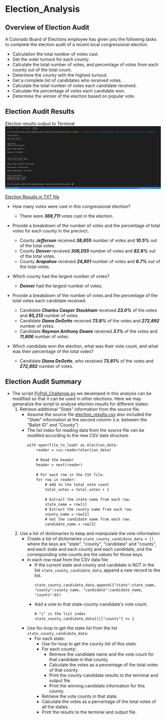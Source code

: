 # Election_Analysis

## Overview of Election Audit
A Colorado Board of Elections employee has given you the following tasks to complete the election audit of a recent local congressional election.

- Calculation the total number of votes cast.
- Get the voter turnout for each county.
- Calculate the total number of votes, and percentage of votes from each county out of the total count.
- Determine the county with the highest turnout.
- Get a complete list of candidates who received votes.
- Calculate the total number of votes each candidate received.
- Calculate the percentage of votes each candidate won.
- Determine the winner of the election based on popular vote.


## Election Audit Results
Election results output to Terminal
![Election Results from Terminal](analysis/election_results_terminal.png)

[Election Results in TXT file](analysis/election_results.txt)

- How many votes were cast in this congressional election?
    - There were **_369,711_** votes cast in the election.

- Provide a breakdown of the number of votes and the percentage of total votes for each county in the precinct.
    - County **_Jefferson_** received **_38,855_** number of votes and **_10.5%_** out of the total votes.
    - County **_Denver_** received **_306,055_** number of votes and **_82.8%_** out of the total votes.
    - County **_Arapahoe_** received **_24,801_** number of votes and **_6.7%_** out of the total votes.

- Which county had the largest number of votes?
    - **_Denver_** had the largest number of votes.

- Provide a breakdown of the number of votes and the percentage of the total votes each candidate received.
    - Candidate **_Charles Casper Stockham_** received **_23.0%_** of the votes and **_85,213_** number of votes.
    - Candidate **_Diana DeGette_** received **_73.8%_** of the votes and **_272,892_** number of votes.
    - Candidate **_Raymon Anthony Doane_** received **_3.1%_** of the votes and **_11,606_** number of votes.

- Which candidate won the election, what was their vote count, and what was their percentage of the total votes?
    - Candidate **_Diana DeGette_**, who received **_73.81%_** of the votes and **_272,892_** number of votes.


## Election Audit Summary
- The script [PyPoll_Challenge.py](PyPoll_Challenge.py) we developed in this analysis can be modified so that it can be used in other elections. Here we may generalize the script to analyse election results for different states:
    1. Retrieve additional "State" information from the source file.
        - Assume the source file [election_results.csv](Resources/election_results.csv) also included the "State" information at the second column (i.e. between the "Ballot ID" and "County")
        - The list index for reading data from the source file cen be modifed according to the new CSV data structure.
            ```
            with open(file_to_load) as election_data:
                reader = csv.reader(election_data)

                # Read the header
                header = next(reader)

                # For each row in the CSV file.
                for row in reader:
                    # Add to the total vote count
                    total_votes = total_votes + 1

                    # Extract the state name from each row.
                    state_name = row[1]
                    # Extract the county name from each row.
                    county_name = row[2]
                    # Get the candidate name from each row.
                    candidate_name = row[3]
            ```
    2. Use a list of dictionaries to keep and manipulate the vote information
        - Create a list of dictionaries `state_county_candidate_data = []` where the keys are "state", "county", "candidate" and "counts", and each state and each county and each candidate, and the corresponding vote counts are the values for those keys.
        - In each row read from the CSV data file:
            - If the current state and county and candidate is NOT in the list `state_county_candidate_data`, append a new record to the list.
                ```
                state_county_candidate_data.append({"state":state_name, "county":county_name, "candidate":candidate_name, "counts":0})
                ```
            - Add a vote to that state-county-candidate's vote count.
                ```
                # "i" is the list index
                state_county_candidate_data[i]["counts"] += 1
                ```
        -  Use for-loop to get the state list from the list `state_county_candidate_data`:
            -  For each state:
                -  Use for-loop to get the county list of this state.
                -  For each county:
                    -  Retrieve the candidate name and the vote count for that candidate in that county.
                    -  Calculate the votes as a percentage of the total votes of that county.
                    -  Print the county-candidate results to the terminal and output file.
                    -  Print the winning candidate information for this county.
                -  Retrieve the vote counts in that state.
                -  Calculate the votes as a percentage of the total votes of all the states.
                -  Print the results to the terminal and output file.

